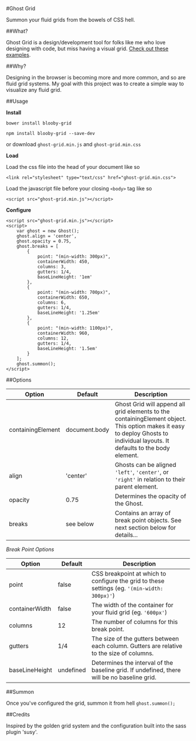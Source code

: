 #Ghost Grid

Summon your fluid grids from the bowels of CSS hell. 

##What?

Ghost Grid is a design/development tool for folks like me who love designing with code, but miss having a visual grid. [Check out these examples](http://google.com).

##Why?

Designing in the browser is becoming more and more common, and so are fluid grid systems. My goal with this project was to create a simple way to visualize any fluid grid.

##Usage

**Install**

```
bower install blooby-grid
```
```
npm install blooby-grid --save-dev
```
or download `ghost-grid.min.js` and `ghost-grid.min.css`

**Load**

Load the css file into the head of your document like so
```
<link rel="stylesheet" type="text/css" href="ghost-grid.min.css">
```

Load the javascript file before your closing `<body>` tag like so
```
<script src="ghost-grid.min.js"></script>
```

**Configure**

```
<script src="ghost-grid.min.js"></script>
<script>
	var ghost = new Ghost();
	ghost.align = 'center',
	ghost.opacity = 0.75,
	ghost.breaks = [
		{
	        point: "(min-width: 300px)",
	        containerWidth: 450,
	        columns: 3,
	        gutters: 1/4,
	        baseLineHeight: '1em'
	    },
	    {
	        point: "(min-width: 700px)",
	        containerWidth: 650,
	        columns: 6,
	        gutters: 1/4,
	        baseLineHeight: '1.25em'
	    },
	    {
	        point: "(min-width: 1100px)",
	        containerWidth: 960,
	        columns: 12,
	        gutters: 1/4,
	        baseLineHeight: '1.5em'
	    }    
	];
	ghost.summon();
</script>
```

##Options

Option | Default | Description
--- | --- | ---
containingElement | document.body | Ghost Grid will append all grid elements to the containingElement object. This option makes it easy to deploy Ghosts to individual layouts. It defaults to the body element.
align | 'center' | Ghosts can be aligned `'left'`, `'center'`, or `'right'` in relation to their parent element.
opacity | 0.75 | Determines the opacity of the Ghost.
breaks | see below | Contains an array of break point objects. See next section below for details...

*Break Point Options*

Option | Default | Description
--- | --- | ---
point | false | CSS breakpoint at which to configure the grid to these settings (eg. `'(min-width: 300px)'`)
containerWidth | false | The width of the container for your fluid grid (eg. `'600px'`)
columns | 12 | The number of columns for this break point.
gutters | 1/4 | The size of the gutters between each column. Gutters are relative to the size of columns.
baseLineHeight | undefined | Determines the interval of the baseline grid. If undefined, there will be no baseline grid.


##Summon

Once you've configured the grid, summon it from hell `ghost.summon();`

##Credits

Inspired by the golden grid system and the configuration built into the sass plugin 'susy'.